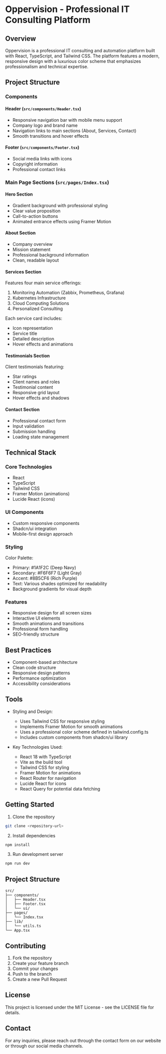 # Oppervision - Professional IT Consulting Platform

## Overview
Oppervision is a professional IT consulting and automation platform built with React, TypeScript, and Tailwind CSS. The platform features a modern, responsive design with a luxurious color scheme that emphasizes professionalism and technical expertise.

## Project Structure

### Components

#### Header (`src/components/Header.tsx`)
- Responsive navigation bar with mobile menu support
- Company logo and brand name
- Navigation links to main sections (About, Services, Contact)
- Smooth transitions and hover effects

#### Footer (`src/components/Footer.tsx`)
- Social media links with icons
- Copyright information
- Professional contact links

### Main Page Sections (`src/pages/Index.tsx`)

#### Hero Section
- Gradient background with professional styling
- Clear value proposition
- Call-to-action buttons
- Animated entrance effects using Framer Motion

#### About Section
- Company overview
- Mission statement
- Professional background information
- Clean, readable layout

#### Services Section
Features four main service offerings:
1. Monitoring Automation (Zabbix, Prometheus, Grafana)
2. Kubernetes Infrastructure
3. Cloud Computing Solutions
4. Personalized Consulting

Each service card includes:
- Icon representation
- Service title
- Detailed description
- Hover effects and animations

#### Testimonials Section
Client testimonials featuring:
- Star ratings
- Client names and roles
- Testimonial content
- Responsive grid layout
- Hover effects and shadows

#### Contact Section
- Professional contact form
- Input validation
- Submission handling
- Loading state management

## Technical Stack

### Core Technologies
- React
- TypeScript
- Tailwind CSS
- Framer Motion (animations)
- Lucide React (icons)

### UI Components
- Custom responsive components
- Shadcn/ui integration
- Mobile-first design approach

### Styling
Color Palette:
- Primary: #1A1F2C (Deep Navy)
- Secondary: #F6F6F7 (Light Gray)
- Accent: #8B5CF6 (Rich Purple)
- Text: Various shades optimized for readability
- Background gradients for visual depth

### Features
- Responsive design for all screen sizes
- Interactive UI elements
- Smooth animations and transitions
- Professional form handling
- SEO-friendly structure

## Best Practices
- Component-based architecture
- Clean code structure
- Responsive design patterns
- Performance optimization
- Accessibility considerations

## Tools
- Styling and Design:

    - Uses Tailwind CSS for responsive styling
    - Implements Framer Motion for smooth animations
    - Uses a professional color scheme defined in tailwind.config.ts
    - Includes custom components from shadcn/ui library

- Key Technologies Used:

    - React 18 with TypeScript
    - Vite as the build tool
    - Tailwind CSS for styling
    - Framer Motion for animations
    - React Router for navigation
    - Lucide React for icons
    - React Query for potential data fetching

## Getting Started

1. Clone the repository
```bash
git clone <repository-url>
```

2. Install dependencies
```bash
npm install
```

3. Run development server
```bash
npm run dev
```

## Project Structure
```
src/
├── components/
│   ├── Header.tsx
│   ├── Footer.tsx
│   └── ui/
├── pages/
│   └── Index.tsx
├── lib/
│   └── utils.ts
└── App.tsx
```

## Contributing
1. Fork the repository
2. Create your feature branch
3. Commit your changes
4. Push to the branch
5. Create a new Pull Request

## License
This project is licensed under the MIT License - see the LICENSE file for details.

## Contact
For any inquiries, please reach out through the contact form on our website or through our social media channels.